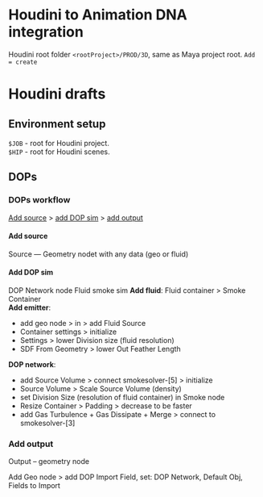 # Houdini to Animation DNA integration
Houdini root folder `<rootProject>/PROD/3D`, same as Maya project root.
`Add = create`

# Houdini drafts
## Environment setup
`$JOB` - root for Houdini project.  
`$HIP` - root for Houdini scenes.

## DOPs
### DOPs workflow
[Add source](#add-source) > [add DOP sim](#add-dop-sim) > [add output](#add-output)

#### Add source 
Source — Geometry nodet with any data (geo or fluid)

#### Add DOP sim
DOP Network node
Fluid smoke sim
**Add fluid**: Fluid container > Smoke Container  
**Add emitter**:
- add geo node > in > add Fluid Source
- Container settings > initialize
- Settings > lower Division size (fluid resolution) 
- SDF From Geometry > lower Out Feather Length  

**DOP network**:
- add Source Volume > connect smokesolver-[5] > initialize
- Source Volume > Scale Source Volume (density)
- set Division Size (resolution of fluid container) in Smoke node
- Resize Container > Padding > decrease to be faster
- add Gas Turbulence + Gas Dissipate + Merge > connect to smokesolver-[3]

### Add output
Output – geometry node

Add Geo node > add DOP Import Field, set: DOP Network, Default Obj, Fields to Import
